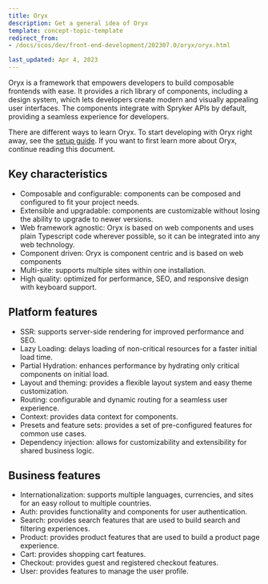 ```yaml
---
title: Oryx
description: Get a general idea of Oryx
template: concept-topic-template
redirect_from:
- /docs/scos/dev/front-end-development/202307.0/oryx/oryx.html

last_updated: Apr 4, 2023
---
```


Oryx is a framework that empowers developers to build composable frontends with ease. It provides a rich library of components, including a design system, which lets developers create modern and visually appealing user interfaces. The components integrate with Spryker APIs by default, providing a seamless experience for developers.

There are different ways to learn Oryx. To start developing with Oryx right away, see the [setup guide](/docs/scos/dev/front-end-development/{{page.version}}/oryx/getting-started/set-up-oryx.html). If you want to first learn more about Oryx, continue reading this document.

## Key characteristics

- Composable and configurable: components can be composed and configured to fit your project needs.
- Extensible and upgradable: components are customizable without losing the ability to upgrade to newer versions.
- Web framework agnostic: Oryx is based on web components and uses plain Typescript code wherever possible, so it can be integrated into any web technology.
- Component driven: Oryx is component centric and is based on web components
- Multi-site: supports multiple sites within one installation.
- High quality: optimized for performance, SEO, and responsive design with keyboard support.

## Platform features

- SSR: supports server-side rendering for improved performance and SEO.
- Lazy Loading: delays loading of non-critical resources for a faster initial load time.
- Partial Hydration: enhances performance by hydrating only critical components on initial load.
- Layout and theming: provides a flexible layout system and easy theme customization.
- Routing: configurable and dynamic routing for a seamless user experience.
- Context: provides data context for components.
- Presets and feature sets: provides a set of pre-configured features for common use cases.
- Dependency injection: allows for customizability and extensibility for shared business logic.

## Business features

- Internationalization: supports multiple languages, currencies, and sites for an easy rollout to multiple countries.
- Auth: provides functionality and components for user authentication.
- Search: provides search features that are used to build search and filtering experiences.
- Product: provides product features that are used to build a product page experience.
- Cart: provides shopping cart features.
- Checkout: provides guest and registered checkout features.
- User: provides features to manage the user profile.
